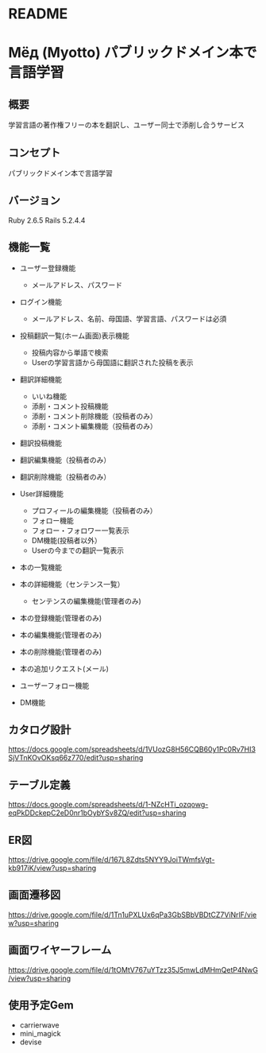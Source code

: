 # README

# Мёд (Myotto) パブリックドメイン本で言語学習

## 概要
学習言語の著作権フリーの本を翻訳し、ユーザー同士で添削し合うサービス

## コンセプト
パブリックドメイン本で言語学習

## バージョン
Ruby 2.6.5
Rails 5.2.4.4

## 機能一覧
- ユーザー登録機能
  - メールアドレス、パスワード
- ログイン機能
  - メールアドレス、名前、母国語、学習言語、パスワードは必須

- 投稿翻訳一覧(ホーム画面)表示機能
  - 投稿内容から単語で検索
  - Userの学習言語から母国語に翻訳された投稿を表示
- 翻訳詳細機能
  - いいね機能
  - 添削・コメント投稿機能
  - 添削・コメント削除機能（投稿者のみ）
  - 添削・コメント編集機能（投稿者のみ）
- 翻訳投稿機能
- 翻訳編集機能（投稿者のみ）
- 翻訳削除機能（投稿者のみ）

- User詳細機能
  - プロフィールの編集機能（投稿者のみ）
  - フォロー機能
  - フォロー・フォロワー一覧表示
  - DM機能(投稿者以外）
  - Userの今までの翻訳一覧表示
  
- 本の一覧機能
- 本の詳細機能（センテンス一覧）
  - センテンスの編集機能(管理者のみ)
- 本の登録機能(管理者のみ)
- 本の編集機能(管理者のみ)
- 本の削除機能(管理者のみ)

- 本の追加リクエスト(メール)
- ユーザーフォロー機能
- DM機能

## カタログ設計
https://docs.google.com/spreadsheets/d/1VUozG8H56CQB60y1Pc0Rv7HI3SjVTnKOvOKsq66z770/edit?usp=sharing

## テーブル定義
https://docs.google.com/spreadsheets/d/1-NZcHTi_ozqowg-eqPkDDckepC2eD0nr1bOybYSv8ZQ/edit?usp=sharing

## ER図
https://drive.google.com/file/d/167L8Zdts5NYY9JoiTWmfsVgt-kb917iK/view?usp=sharing

## 画面遷移図
https://drive.google.com/file/d/1Tn1uPXLUx6qPa3GbSBbVBDtCZ7ViNrlF/view?usp=sharing

## 画面ワイヤーフレーム
https://drive.google.com/file/d/1tOMtV767uYTzz35J5mwLdMHmQetP4NwG/view?usp=sharing

## 使用予定Gem
* carrierwave
* mini_magick
* devise
